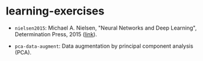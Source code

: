 # learning-exercises

- `nielsen2015`: Michael A. Nielsen, "Neural Networks and Deep Learning", Determination Press, 2015 
([link](http://neuralnetworksanddeeplearning.com/)).

- `pca-data-augment`: Data augmentation by principal component analysis (PCA).

